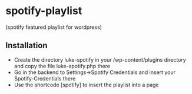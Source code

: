 # spotify-playlist
(spotify featured playlist for wordpress)
## Installation
* Create the directory luke-spotify in your /wp-content/plugins directory and copy the file luke-spotify.php there
* Go in the backend to Settings->Spotify Credentials and insert your Spotify-Credentials there
* Use the shortcode [spotify] to insert the playlist into a page
